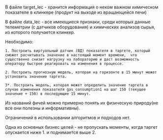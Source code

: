 В файле target_lec - хранится информация о неком важном химическом показателе в клинкере (продукт на выходе из вращающейся печи)

В файле data_lec - все имеющиеся признаки, среди которых данные телеметрии (с датчиков оборудования) и химических анализов сырья, из которого получается клинкер.

Необходимо:

    1. Построить виртуальный датчик (ВД) показателя в таргете, который сможет расчитывать значение в настоящий момент времени,  что существенно снизит нагрузку на лабораторию и даст возможность оператору быстрее реагировать на изменения в процессе.

    2. Построить прогнозную модель, которая на горизонте в 15 минут может установить значение таргета.

    3*. Построить модель, которая может определить значение таргета в случае изменения показателя gas_consumption1 на шаг 150 (текущее значение + 150) в последующие 15 минут.

Из названий фичей можно примерно понять их физическую природу(не все они полезны и информативны).

Ограничений в использовании алгоритмов и подходов нет.

Одна из основных бизнес целей - не пропускать моменты, когда таргет опускается ниже 1. и поднимается выше 2.
